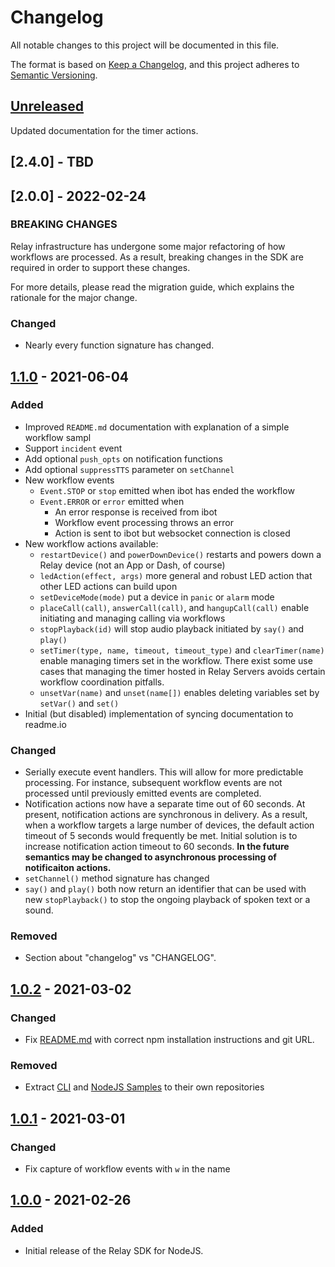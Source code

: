 # Changelog
All notable changes to this project will be documented in this file.

The format is based on [Keep a Changelog](https://keepachangelog.com/en/1.0.0/),
and this project adheres to [Semantic Versioning](https://semver.org/spec/v2.0.0.html).

## [Unreleased]

Updated documentation for the timer actions.

## [2.4.0] - TBD

## [2.0.0] - 2022-02-24

### BREAKING CHANGES

Relay infrastructure has undergone some major refactoring of how workflows are processed.
As a result, breaking changes in the SDK are required in order to support these changes.

For more details, please read the migration guide, which explains the rationale for the
major change.

### Changed
- Nearly every function signature has changed.

## [1.1.0] - 2021-06-04

### Added
- Improved `README.md` documentation with explanation of a simple workflow sampl
- Support `incident` event
- Add optional `push_opts` on notification functions
- Add optional `suppressTTS` parameter on `setChannel`
- New workflow events
  - `Event.STOP` or `stop` emitted when ibot has ended the workflow
  - `Event.ERROR` or `error` emitted when
    - An error response is received from ibot
    - Workflow event processing throws an error
    - Action is sent to ibot but websocket connection is closed
- New workflow actions available:
  - `restartDevice()` and `powerDownDevice()` restarts and powers down a Relay device
    (not an App or Dash, of course)
  - `ledAction(effect, args)` more general and robust LED action that other LED actions
    can build upon
  - `setDeviceMode(mode)` put a device in `panic` or `alarm` mode
  - `placeCall(call)`, `answerCall(call)`, and `hangupCall(call)` enable initiating and
    managing calling via workflows
  - `stopPlayback(id)` will stop audio playback initiated by `say()` and `play()`
  - `setTimer(type, name, timeout, timeout_type)` and `clearTimer(name)` enable managing
    timers set in the workflow. There exist some use cases that managing the timer hosted
    in Relay Servers avoids certain workflow coordination pitfalls.
  - `unsetVar(name)` and `unset(name[])` enables deleting variables set by `setVar()` and `set()`
- Initial (but disabled) implementation of syncing documentation to readme.io

### Changed
- Serially execute event handlers. This will allow for more predictable processing. For
  instance, subsequent workflow events are not processed until previously emitted events
  are completed.
- Notification actions now have a separate time out of 60 seconds. At present, notification
  actions are synchronous in delivery. As a result, when a workflow targets a large number
  of devices, the default action timeout of 5 seconds would frequently be met. Initial
  solution is to increase notification action timeout to 60 seconds. __In the future semantics
  may be changed to asynchronous processing of notificaiton actions.__
- `setChannel()` method signature has changed
- `say()` and `play()` both now return an identifier that can be used with new `stopPlayback()`
  to stop the ongoing playback of spoken text or a sound.

### Removed
- Section about "changelog" vs "CHANGELOG".

## [1.0.2] - 2021-03-02

### Changed
- Fix [README.md](README.md) with correct npm installation instructions and git URL.

### Removed
- Extract [CLI](https://github.com/relaypro/relay-cli) and
  [NodeJS Samples](https://github.com/relaypro/relay-samples) to their own repositories

## [1.0.1] - 2021-03-01

### Changed
- Fix capture of workflow events with `w` in the name


## [1.0.0] - 2021-02-26

### Added
- Initial release of the Relay SDK for NodeJS.

[Unreleased]: https://github.com/relaypro/relay-js/compare/v1.1.0...HEAD
[1.1.0]: https://github.com/relaypro/relay-js/compare/v1.0.2...v1.1.0
[1.0.2]: https://github.com/relaypro/relay-js/compare/v1.0.1...v1.0.2
[1.0.1]: https://github.com/relaypro/relay-js/compare/v1.0.0...v1.0.1
[1.0.0]: https://github.com/relaypro/relay-js/releases/tag/v1.0.2
